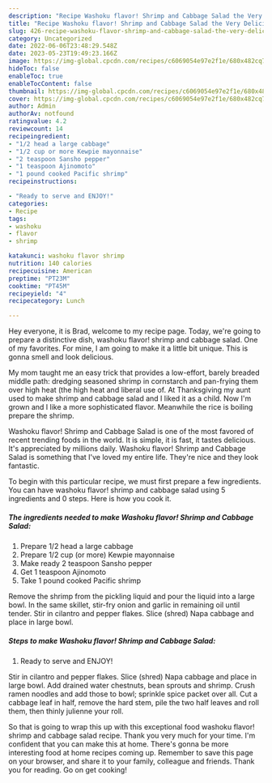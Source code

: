 ```yaml
---
description: "Recipe Washoku flavor! Shrimp and Cabbage Salad the Very Delicious"
title: "Recipe Washoku flavor! Shrimp and Cabbage Salad the Very Delicious"
slug: 426-recipe-washoku-flavor-shrimp-and-cabbage-salad-the-very-delicious
category: Uncategorized
date: 2022-06-06T23:48:29.548Z
date: 2023-05-23T19:49:23.166Z
image: https://img-global.cpcdn.com/recipes/c6069054e97e2f1e/680x482cq70/washoku-flavor-shrimp-and-cabbage-salad-recipe-main-photo.jpg
hideToc: false
enableToc: true
enableTocContent: false
thumbnail: https://img-global.cpcdn.com/recipes/c6069054e97e2f1e/680x482cq70/washoku-flavor-shrimp-and-cabbage-salad-recipe-main-photo.jpg
cover: https://img-global.cpcdn.com/recipes/c6069054e97e2f1e/680x482cq70/washoku-flavor-shrimp-and-cabbage-salad-recipe-main-photo.jpg
author: Admin
authorAv: notfound
ratingvalue: 4.2
reviewcount: 14
recipeingredient:
- "1/2 head a large cabbage"
- "1/2 cup or more Kewpie mayonnaise"
- "2 teaspoon Sansho pepper"
- "1 teaspoon Ajinomoto"
- "1 pound cooked Pacific shrimp"
recipeinstructions:

- "Ready to serve and ENJOY!"
categories:
- Recipe
tags:
- washoku
- flavor
- shrimp

katakunci: washoku flavor shrimp 
nutrition: 140 calories
recipecuisine: American
preptime: "PT23M"
cooktime: "PT45M"
recipeyield: "4"
recipecategory: Lunch

---
```



Hey everyone, it is Brad, welcome to my recipe page. Today, we're going to prepare a distinctive dish, washoku flavor! shrimp and cabbage salad. One of my favorites. For mine, I am going to make it a little bit unique. This is gonna smell and look delicious.

My mom taught me an easy trick that provides a low-effort, barely breaded middle path: dredging seasoned shrimp in cornstarch and pan-frying them over high heat (the high heat and liberal use of. At Thanksgiving my aunt used to make shrimp and cabbage salad and I liked it as a child. Now I&#39;m grown and I like a more sophisticated flavor. Meanwhile the rice is boiling prepare the shrimp.

Washoku flavor! Shrimp and Cabbage Salad is one of the most favored of recent trending foods in the world. It is simple, it is fast, it tastes delicious. It's appreciated by millions daily. Washoku flavor! Shrimp and Cabbage Salad is something that I've loved my entire life. They're nice and they look fantastic.


To begin with this particular recipe, we must first prepare a few ingredients. You can have washoku flavor! shrimp and cabbage salad using 5 ingredients and 0 steps. Here is how you cook it.

<!--inarticleads1-->

##### The ingredients needed to make Washoku flavor! Shrimp and Cabbage Salad:

1. Prepare 1/2 head a large cabbage
1. Prepare 1/2 cup (or more) Kewpie mayonnaise
1. Make ready 2 teaspoon Sansho pepper
1. Get 1 teaspoon Ajinomoto
1. Take 1 pound cooked Pacific shrimp


Remove the shrimp from the pickling liquid and pour the liquid into a large bowl. In the same skillet, stir-fry onion and garlic in remaining oil until tender. Stir in cilantro and pepper flakes. Slice (shred) Napa cabbage and place in large bowl. 

<!--inarticleads2-->

##### Steps to make Washoku flavor! Shrimp and Cabbage Salad:


1. Ready to serve and ENJOY!

Stir in cilantro and pepper flakes. Slice (shred) Napa cabbage and place in large bowl. Add drained water chestnuts, bean sprouts and shrimp. Crush ramen noodles and add those to bowl; sprinkle spice packet over all. Cut a cabbage leaf in half, remove the hard stem, pile the two half leaves and roll them, then thinly julienne your roll. 

So that is going to wrap this up with this exceptional food washoku flavor! shrimp and cabbage salad recipe. Thank you very much for your time. I'm confident that you can make this at home. There's gonna be more interesting food at home recipes coming up. Remember to save this page on your browser, and share it to your family, colleague and friends. Thank you for reading. Go on get cooking!
